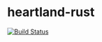 # heartland-rust

[![Build Status](https://travis-ci.org/slogsdon/heartland-rust.svg?branch=master)](https://travis-ci.org/slogsdon/heartland-rust)
